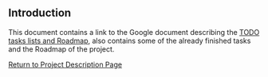 ## Introduction ##

This document contains a link to the Google document describing the [TODO tasks lists and Roadmap](http://docs.google.com/View?id=dgjkgr6b_127gz27crhr), also contains some of the already finished tasks and the Roadmap of the project.



[Return to Project Description Page](ProjectDescription.md)